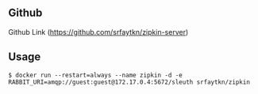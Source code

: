 ## Github
Github Link (https://github.com/srfaytkn/zipkin-server) 

## Usage
`$ docker run --restart=always --name zipkin -d -e RABBIT_URI=amqp://guest:guest@172.17.0.4:5672/sleuth srfaytkn/zipkin`